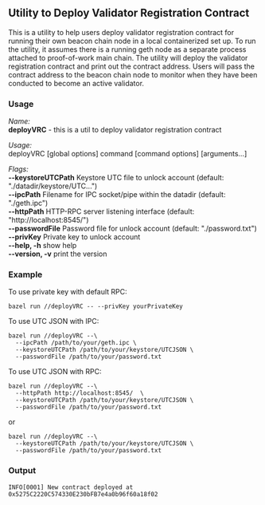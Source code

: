 ## Utility to Deploy Validator Registration Contract

This is a utility to help users deploy validator registration contract for running their own beacon chain node in a local containerized set up. To run the utility, it assumes there is a running geth node as a separate process attached to proof-of-work main chain. The utility will deploy the validator registration contract and print out the contract address. Users will pass the contract address to the beacon chain node to monitor when they have been conducted to become an active validator.

### Usage

*Name:*  
   **deployVRC** - this is a util to deploy validator registration contract

*Usage:*  
   deployVRC [global options] command [command options] [arguments...]

*Flags:*  
   **--keystoreUTCPath**    Keystore UTC file to unlock account (default: "./datadir/keystore/UTC...")   
   **--ipcPath**        Filename for IPC socket/pipe within the datadir (default: "./geth.ipc")   
   **--httpPath**      HTTP-RPC server listening interface (default: "http://localhost:8545/")   
   **--passwordFile**   Password file for unlock account (default: "./password.txt")   
   **--privKey**       Private key to unlock account   
   **--help, -h**            show help     
   **--version, -v**         print the version     

### Example

To use private key with default RPC:

```
bazel run //deployVRC -- --privKey yourPrivateKey
```

To use UTC JSON with IPC:
```
bazel run //deployVRC --\
  --ipcPath /path/to/your/geth.ipc \
  --keystoreUTCPath /path/to/your/keystore/UTCJSON \
  --passwordFile /path/to/your/password.txt
```

To use UTC JSON with RPC:

```
bazel run //deployVRC --\
  --httpPath http://localhost:8545/  \
  --keystoreUTCPath /path/to/your/keystore/UTCJSON \
  --passwordFile /path/to/your/password.txt
```

or

```
bazel run //deployVRC --\
  --keystoreUTCPath /path/to/your/keystore/UTCJSON \
  --passwordFile /path/to/your/password.txt
```

### Output

```
INFO[0001] New contract deployed at 0x5275C2220C574330E230bFB7e4a0b96f60a18f02 
```
